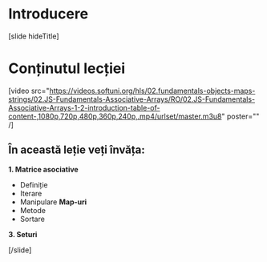 # Introducere

[slide hideTitle]
# Conținutul lecției

[video src="https://videos.softuni.org/hls/02.fundamentals-objects-maps-strings/02.JS-Fundamentals-Associative-Arrays/RO/02.JS-Fundamentals-Associative-Arrays-1-2-introduction-table-of-content-,1080p,720p,480p,360p,240p,.mp4/urlset/master.m3u8" poster="" /]

## În această leție veți învăța:

**1. Matrice asociative**
- Definiție
- Iterare
- Manipulare
**Map-uri**
- Metode
- Sortare

**3. Seturi**

[/slide]